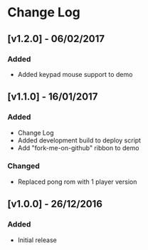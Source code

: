 # Change Log

## [v1.2.0] - 06/02/2017
### Added
- Added keypad mouse support to demo

## [v1.1.0] - 16/01/2017
### Added
- Change Log
- Added development build to deploy script
- Add "fork-me-on-github" ribbon to demo

### Changed
- Replaced pong rom with 1 player version


## [v1.0.0] - 26/12/2016
### Added
- Initial release

